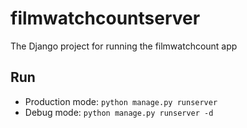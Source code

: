 # filmwatchcountserver
The Django project for running the filmwatchcount app
## Run
* Production mode: `python manage.py runserver`
* Debug mode: `python manage.py runserver -d`

